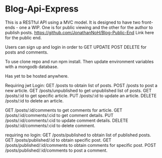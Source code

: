 # Blog-Api-Express

This is a RESTful API using a MVC model. It is designed to have two front-ends - one a WIP. One is for public viewing and the other for the author to publish posts. 
https://github.com/JonathanNoH/Blog-Public-End Link here for the public end.

Users can sign up and login in order to GET UPDATE POST DELETE for posts and comments. 

To use clone repo and run npm install. Then update environment variables with a mongodb database.

Has yet to be hosted anywhere. 

Requiring jwt Login:
GET /posts to obtain list of posts.
POST /posts to post a new article.
GET /posts/unpublished to get unpublished list of posts.
GET /posts/:id to get specific article.
PUT /posts/:id to update an article.
DELETE /posts/:id to delete an article.

GET /posts/:id/comments to get comments for article.
GET /posts/:id/comments/:cid to get comment details.
PUT /posts/:id/comments/:cid to update comment details.
DELETE /posts/:id/comments/:cid to delete comment.

requiring no login:
GET /posts/published to obtain list of published posts.
GET /posts/published/:id to obtain specific post.
GET /posts/published/:id/comments to obtain comments for specific post.
POST /posts/published/:id/comments to post a comment.
